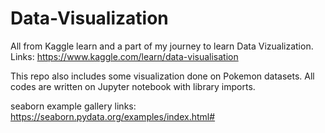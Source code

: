 # Data-Visualization
All from Kaggle learn and a part of my journey to learn Data Vizualization. 
Links: https://www.kaggle.com/learn/data-visualisation 

This repo also includes some visualization done on Pokemon datasets.
All codes are written on Jupyter notebook with library imports.

seaborn example gallery links: https://seaborn.pydata.org/examples/index.html#
